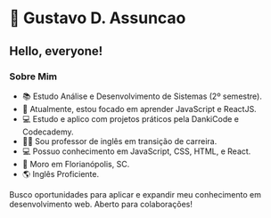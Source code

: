 # 👋 Gustavo D. Assuncao

## Hello, everyone!


### Sobre Mim

- 📚 Estudo Análise e Desenvolvimento de Sistemas (2º semestre).
- 🌱 Atualmente, estou focado em aprender JavaScript e ReactJS.
- 💻 Estudo e aplico com projetos práticos pela DankiCode e Codecademy.
- 👨‍🏫 Sou professor de inglês em transição de carreira.
- 💻 Possuo conhecimento em JavaScript, CSS, HTML, e React.
- 🏡 Moro em Florianópolis, SC.
- 🌎 Inglês Proficiente.

Busco oportunidades para aplicar e expandir meu conhecimento em desenvolvimento web. Aberto para colaborações!
